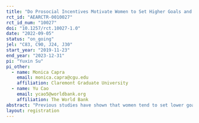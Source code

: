 ```yaml
---
title: "Do Prosocial Incentives Motivate Women to Set Higher Goals and Improve Performance?"
rct_id: "AEARCTR-0010027"
rct_id_num: "10027"
doi: "10.1257/rct.10027-1.0"
date: "2022-09-05"
status: "on_going"
jel: "C83, C90, J24, J30"
start_year: "2019-11-23"
end_year: "2023-12-31"
pi: "Yuxin Su"
pi_other:
  - name: Monica Capra
    email: monica.capra@cgu.edu
    affiliation: Claremont Graduate University
  - name: Yu Cao
    email: ycao5@worldbank.org
    affiliation: The World Bank
abstract: "Previous studies have shown that women tend to set lower goals for themselves compared to men, resulting in lower performance. In this paper we test whether providing incentives better fitted for motivating women to set high goals could lower the performance gap. We designed an online experiment where participants were asked to set their goals and perform a real effort task. An incentive mechanism that relied on contributing to charity upon participants achieving their goals resulted in women setting higher goals for themselves than men, reducing gender differences in performance."
layout: registration
---
```


